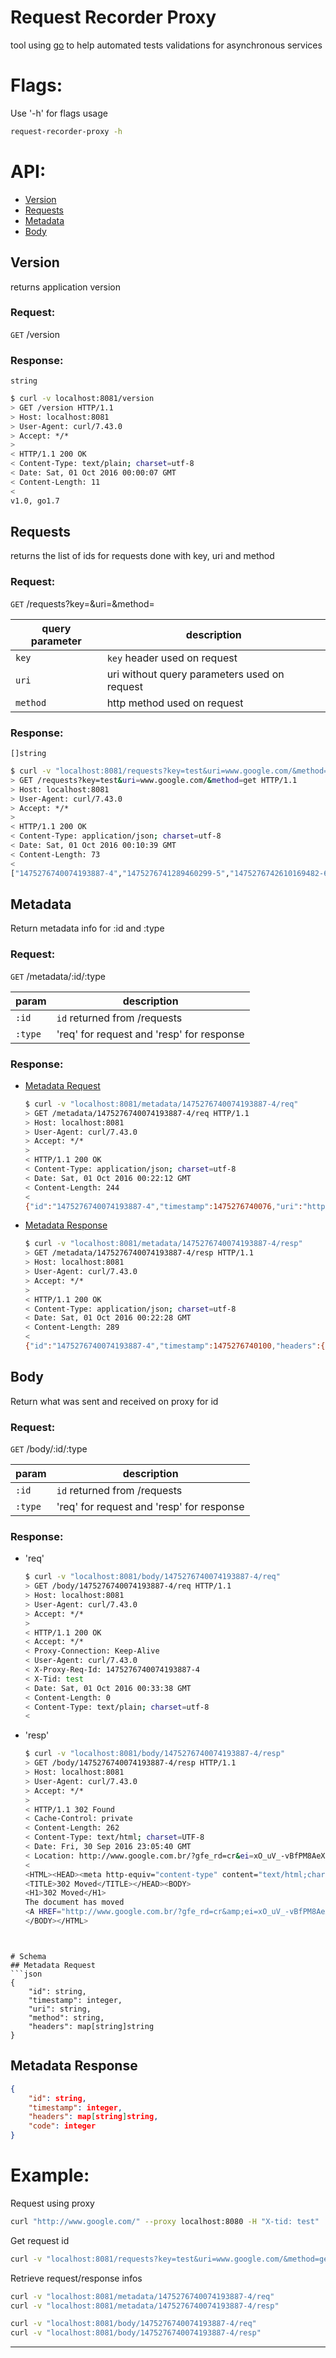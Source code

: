 Request Recorder Proxy
======================
tool using [go] to help automated tests validations for asynchronous services

# Flags:
Use '-h' for flags usage
```sh
request-recorder-proxy -h
```

# API:
- [Version](#version)
- [Requests](#requests)
- [Metadata](#metadata)
- [Body](#body)

## Version
returns application version

### Request:
`GET` /version

### Response:
	string

```sh
$ curl -v localhost:8081/version 
> GET /version HTTP/1.1
> Host: localhost:8081
> User-Agent: curl/7.43.0
> Accept: */*
>
< HTTP/1.1 200 OK
< Content-Type: text/plain; charset=utf-8
< Date: Sat, 01 Oct 2016 00:00:07 GMT
< Content-Length: 11
<
v1.0, go1.7
```

## Requests
returns the list of ids for requests done with key, uri and method

### Request:
`GET` /requests?key=&uri=&method=

| query parameter   | description           |
|-------------------|-----------------------|
| `key`             | `key` header used on request  |
| `uri`             | uri without query parameters used on request  |
| `method`          | http method used on request    |


### Response:
	[]string
```sh
$ curl -v "localhost:8081/requests?key=test&uri=www.google.com/&method=get"
> GET /requests?key=test&uri=www.google.com/&method=get HTTP/1.1
> Host: localhost:8081
> User-Agent: curl/7.43.0
> Accept: */*
>
< HTTP/1.1 200 OK
< Content-Type: application/json; charset=utf-8
< Date: Sat, 01 Oct 2016 00:10:39 GMT
< Content-Length: 73
<
["1475276740074193887-4","1475276741289460299-5","1475276742610169482-6"]
```

## Metadata
Return metadata info for :id and :type

### Request:
`GET` /metadata/:id/:type

| param   | description           |
|-------------------|-----------------------|
| `:id`             | `id` returned from /requests  |
| `:type`             | 'req' for request and 'resp' for response  |

### Response:
- [Metadata Request](#metadata-request)
	```sh
	$ curl -v "localhost:8081/metadata/1475276740074193887-4/req"
	> GET /metadata/1475276740074193887-4/req HTTP/1.1
	> Host: localhost:8081
	> User-Agent: curl/7.43.0
	> Accept: */*
	>
	< HTTP/1.1 200 OK
	< Content-Type: application/json; charset=utf-8
	< Date: Sat, 01 Oct 2016 00:22:12 GMT
	< Content-Length: 244
	<
	{"id":"1475276740074193887-4","timestamp":1475276740076,"uri":"http://www.google.com/","method":"GET","headers":{"Accept":"*/*","Proxy-Connection":"Keep-Alive","User-Agent":"curl/7.43.0","X-Proxy-Req-Id":"1475276740074193887-4","X-Tid":"test"}}
	```

- [Metadata Response](#metadata-response)
	```sh
	$ curl -v "localhost:8081/metadata/1475276740074193887-4/resp"
	> GET /metadata/1475276740074193887-4/resp HTTP/1.1
	> Host: localhost:8081
	> User-Agent: curl/7.43.0
	> Accept: */*
	>
	< HTTP/1.1 200 OK
	< Content-Type: application/json; charset=utf-8
	< Date: Sat, 01 Oct 2016 00:22:28 GMT
	< Content-Length: 289
	<
	{"id":"1475276740074193887-4","timestamp":1475276740100,"headers":{"Cache-Control":"private","Content-Length":"262","Content-Type":"text/html; charset=UTF-8","Date":"Fri, 30 Sep 2016 23:05:40 GMT","Location":"http://www.google.com.br/?gfe_rd=cr\u0026ei=xO_uV_-vBfPM8AeX-oG4Cg"},"code":302}
	```



## Body
Return what was sent and received on proxy for id

### Request:
`GET` /body/:id/:type

| param   | description           |
|-------------------|-----------------------|
| `:id`             | `id` returned from /requests  |
| `:type`             | 'req' for request and 'resp' for response  |

### Response:
- 'req'
	```sh
	$ curl -v "localhost:8081/body/1475276740074193887-4/req"
	> GET /body/1475276740074193887-4/req HTTP/1.1
	> Host: localhost:8081
	> User-Agent: curl/7.43.0
	> Accept: */*
	>
	< HTTP/1.1 200 OK
	< Accept: */*
	< Proxy-Connection: Keep-Alive
	< User-Agent: curl/7.43.0
	< X-Proxy-Req-Id: 1475276740074193887-4
	< X-Tid: test
	< Date: Sat, 01 Oct 2016 00:33:38 GMT
	< Content-Length: 0
	< Content-Type: text/plain; charset=utf-8
	<
	```
- 'resp'
	```sh
	$ curl -v "localhost:8081/body/1475276740074193887-4/resp"
	> GET /body/1475276740074193887-4/resp HTTP/1.1
	> Host: localhost:8081
	> User-Agent: curl/7.43.0
	> Accept: */*
	>
	< HTTP/1.1 302 Found
	< Cache-Control: private
	< Content-Length: 262
	< Content-Type: text/html; charset=UTF-8
	< Date: Fri, 30 Sep 2016 23:05:40 GMT
	< Location: http://www.google.com.br/?gfe_rd=cr&ei=xO_uV_-vBfPM8AeX-oG4Cg
	<
	<HTML><HEAD><meta http-equiv="content-type" content="text/html;charset=utf-8">
	<TITLE>302 Moved</TITLE></HEAD><BODY>
	<H1>302 Moved</H1>
	The document has moved
	<A HREF="http://www.google.com.br/?gfe_rd=cr&amp;ei=xO_uV_-vBfPM8AeX-oG4Cg">here</A>.
	</BODY></HTML>
```


# Schema
## Metadata Request
```json
{
	"id": string,
	"timestamp": integer,
	"uri": string,
	"method": string,
	"headers": map[string]string
}
```

## Metadata Response
```json
{
	"id": string,
	"timestamp": integer,
	"headers": map[string]string,
	"code": integer
}
```

# Example:

Request using proxy
```sh
curl "http://www.google.com/" --proxy localhost:8080 -H "X-tid: test"
```

Get request id
```sh
curl -v "localhost:8081/requests?key=test&uri=www.google.com/&method=get"
```

Retrieve request/response infos
```sh
curl -v "localhost:8081/metadata/1475276740074193887-4/req"
curl -v "localhost:8081/metadata/1475276740074193887-4/resp"

curl -v "localhost:8081/body/1475276740074193887-4/req"
curl -v "localhost:8081/body/1475276740074193887-4/resp"
```


 
---------------------------------------------

[go]:http://golang.org/

